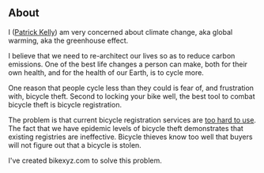 ## About

I (<a href="http://twitter.com/phlatphrog" target="_blank">Patrick Kelly</a>) am very concerned about climate change, aka global warming, aka the
greenhouse effect.

I believe that we need to re-architect our lives so as to reduce carbon emissions. One of
the best life changes a person can make, both for their own health, and for the health of
our Earth, is to cycle more.

One reason that people cycle less than they could is fear of, and frustration with, bicycle theft. Second to locking your bike well, the best tool to combat bicycle theft is bicycle registration.

The problem is that current bicycle registration services are [too hard to use](/why).
The fact that we have epidemic levels of bicycle theft demonstrates that existing
registries are ineffective. Bicycle thieves know too well that buyers will not figure
out that a bicycle is stolen.

I've created bikexyz.com to solve this problem.

